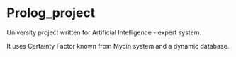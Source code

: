# Prolog_project
University project written for Artificial Intelligence - expert system.

It uses Certainty Factor known from Mycin system and a dynamic database.
